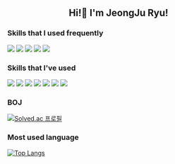 <div align=center>
  <h2>Hi!👋 I'm JeongJu Ryu!</h3>
</div>

<h3>Skills that I used frequently</h3>

<div>
  <img src="https://img.shields.io/badge/Java-007396?style=flat&logo=OpenJDK&logoColor=white"/>
  <img src="https://img.shields.io/badge/Spring-6DB33F?style=flat&logo=spring&logoColor=white">
  <img src="https://img.shields.io/badge/Mysql-4479A1?style=flat&logo=mysql&logoColor=white"> 
  <img src="https://img.shields.io/badge/Gradle-02303A?style=flat&logo=gradle&logoColor=white">
  <img src="https://img.shields.io/badge/Docker-2496ED?style=flat&logo=Docker&logoColor=white"/> 
</div>

<h3>Skills that I've used</h3>

<div>
  <img src="https://img.shields.io/badge/Html5-E34F26?style=flat&logo=html5&logoColor=white"> 
  <img src="https://img.shields.io/badge/Css-1572B6?style=flat&logo=css3&logoColor=white"> 
  <img src="https://img.shields.io/badge/Javascript-F7DF1E?style=flat&logo=javascript&logoColor=black"> 
  <img src="https://img.shields.io/badge/Python-3766AB?style=flat-square&logo=Python&logoColor=white"/>
  <img src="https://img.shields.io/badge/React-61DAFB?style=flat&logo=react&logoColor=black"> 
  <img src="https://img.shields.io/badge/C-00599C?style=flat&logo=c%2B%2B&logoColor=white">
  <img src="https://img.shields.io/badge/Express-6DB33F?style=flat&logo=express&logoColor=white">
</div>



<h3>BOJ</h3>

[![Solved.ac
프로필](http://mazassumnida.wtf/api/v2/generate_badge?boj=totw2018)](https://solved.ac/totw2018)


<h3>Most used language</h3>

[![Top Langs](https://github-readme-stats.vercel.app/api/top-langs/?username=jeongjuryu&layout=compact)](https://github.com/anuraghazra/github-readme-stats)
